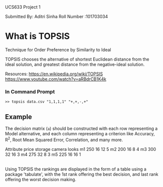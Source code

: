 UCS633
Project 1


Submitted By: Aditri Sinha
Roll Number :101703034


# What is TOPSIS

Technique for Order Preference by Similarity to Ideal

TOPSIS chooses the alternative of shortest Euclidean distance from the ideal solution, and greatest distance from the negative-ideal
solution.

Resources:
https://en.wikipedia.org/wiki/TOPSIS
https://www.youtube.com/watch?v=aRBdrCB1K4k



### In Command Prompt
```
>> topsis data.csv "1,1,1,1" "+,+,-,+"
```

## Example

The decision matrix (`a`) should be constructed with each row representing a Model alternative, and each column representing a criterion like Accuracy, R<sup>2</sup>, Root Mean Squared Error, Correlation, and many more.

Attribute 	price	storage	camera	looks
m1	         250	    16	     12	     5
m2	         200	    16  	  8	     4
m3	         300	    32	     16	     3
m4	         275	    32	      8	     3
m5	         225	    16	     16	     1


<br>
Using TOPSIS the rankings are displayed in the form of a table using a package 'tabulate', with the 1st rank offering the best decision, and last rank offering the worst decision making.
